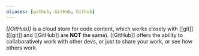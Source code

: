 ```yaml
---
aliases: [github, GitHub, Github]
---
```

_[[GitHub]]_ is a cloud store for code content, which works closely with [[git]] ([[git]] and [[GitHub]] are **NOT** the same). [[GitHub]] offers the ability to collaboratively work with other devs, or just to share your work, or see how others work.
